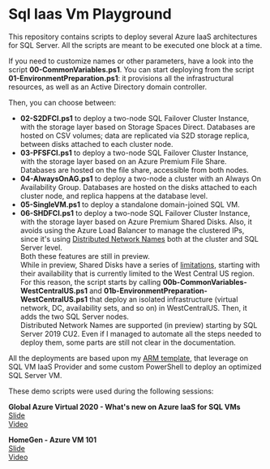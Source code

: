 # Sql Iaas Vm Playground

This repository contains scripts to deploy several Azure IaaS architectures for SQL Server.
All the scripts are meant to be executed one block at a time.

If you need to customize names or other parameters, have a look into the script **00-CommonVariables.ps1**.
You can start deploying from the script **01-EnvironmentPreparation.ps1**: it provisions all the infrastructural resources, as well as an Active Directory domain controller.

Then, you can choose between:

- **02-S2DFCI.ps1** to deploy a two-node SQL Failover Cluster Instance, with the storage layer based on Storage Spaces Direct. Databases are hosted on CSV volumes; data are replicated via S2D storage replica, between disks attached to each cluster node.
- **03-PFSFCI.ps1** to deploy a two-node SQL Failover Cluster Instance, with the storage layer based on an Azure Premium File Share. Databases are hosted on the file share, accessible from both nodes.
- **04-AlwaysOnAG.ps1** to deploy a two-node a cluster with an Always On Availability Group. Databases are hosted on the disks attached to each cluster node, and replica happens at the database level.
- **05-SingleVM.ps1** to deploy a standalone domain-joined SQL VM.
- **06-SHDFCI.ps1** to deploy a two-node SQL Failover Cluster Instance, with the storage layer based on Azure Premium Shared Disks. Also, it avoids using the Azure Load Balancer to manage the clustered IPs, since it's using [Distributed Network Names](https://docs.microsoft.com/en-us/azure/azure-sql/virtual-machines/windows/hadr-distributed-network-name-dnn-configure#rename-the-vnn) both at the cluster and SQL Server level.  
Both these features are still in preview.  
While in preview, Shared Disks have a series of [limitations](https://docs.microsoft.com/it-it/azure/virtual-machines/windows/disks-shared#premium-ssds), starting with their availability that is currently limited to the West Central US region. For this reason, the script starts by calling **00b-CommonVariables-WestCentralUS.ps1** and **01b-EnvironmentPreparation-WestCentralUS.ps1** that deploy an isolated infrastructure (virtual network, DC, availability sets, and so on) in WestCentralUS. Then, it adds the two SQL Server nodes.  
Distributed Network Names are supported (in preview) starting by SQL Server 2019 CU2. Even if I managed to automate all the steps needed to deploy them, some parts are still not clear in the documentation.

All the deployments are based upon my [ARM template](https://github.com/OmegaMadLab/OptimizedSqlVm-v2), that leverage on SQL VM IaaS Provider and some custom PowerShell to deploy an optimized SQL Server VM.

These demo scripts were used during the following sessions:

**Global Azure Virtual 2020 - What's new on Azure IaaS for SQL VMs**  
[Slide](https://www.slideshare.net/MarcoObinu/global-azure-virtual-2020-whats-new-on-azure-iaas-for-sql-vms)  
[Video](https://youtu.be/7o80CJUtnh4)

**HomeGen - Azure VM 101**  
[Slide](https://www.slideshare.net/MarcoObinu/azure-vm-101-homegen-by-cloudgen-verona)  
[Video](https://youtu.be/C8v6c6EkJ9A)
